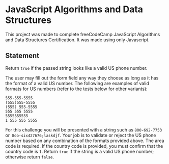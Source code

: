 # JavaScript Algorithms and Data Structures
This project was made to complete freeCodeCamp JavaScript Algorithms and Data Structures Certification. It was made using only Javascript.

## Statement
Return ``true`` if the passed string looks like a valid US phone number.

The user may fill out the form field any way they choose as long as it has the format of a valid US number. The following are examples of valid formats for US numbers (refer to the tests below for other variants):

```
555-555-5555
(555)555-5555
(555) 555-5555
555 555 5555
5555555555
1 555 555 5555
```

For this challenge you will be presented with a string such as ``800-692-7753`` or`` 8oo-six427676;laskdjf``. Your job is to validate or reject the US phone number based on any combination of the formats provided above. The area code is required. If the country code is provided, you must confirm that the country code is ``1``. Return ``true`` if the string is a valid US phone number; otherwise return ``false``.

